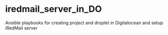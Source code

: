 # iredmail_server_in_DO
Ansible playbooks for creating project and droplet in Digitalocean and setup iRedMail server
